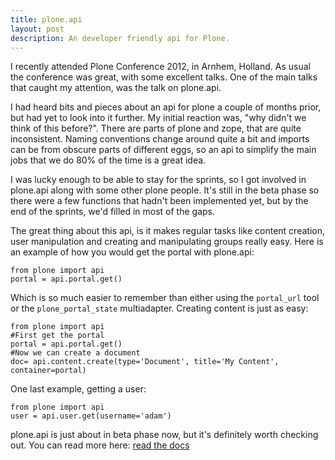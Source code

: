 ```yaml
---
title: plone.api
layout: post
description: An developer friendly api for Plone.
---
```


I recently attended Plone Conference 2012, in Arnhem, Holland. As usual the conference was great, with some excellent talks. One of the main talks that caught my attention, was the talk on plone.api.

I had heard bits and pieces about an api for plone a couple of months prior, but had yet to look into it further. My initial reaction was, "why didn't we think of this before?". There are parts of plone and zope, that are quite inconsistent. Naming conventions change around quite a bit and imports can be from obscure parts of different eggs, so an api to simplify the main jobs that we do 80% of the time is a great idea.

I was lucky enough to be able to stay for the sprints, so I got involved in plone.api along with some other plone people. It's still in the beta phase so there were a few functions that hadn't been implemented yet, but by the end of the sprints, we'd filled in most of the gaps.

The great thing about this api, is it makes regular tasks like content creation, user manipulation and creating and manipulating groups really easy. Here is an example of how you would get the portal with plone.api:

```
from plone import api
portal = api.portal.get()
```

Which is so much easier to remember than either using the `portal_url` tool or the `plone_portal_state` multiadapter. Creating content is just as easy:

```
from plone import api  
#First get the portal
portal = api.portal.get()
#Now we can create a document
doc= api.content.create(type='Document', title='My Content', container=portal)
```

One last example, getting a user:

```
from plone import api
user = api.user.get(username='adam')
```

plone.api is just about in beta phase now, but it's definitely worth checking out. You can read more here: [read the docs](http://ploneapi.readthedocs.org/en/0.1b1/)
